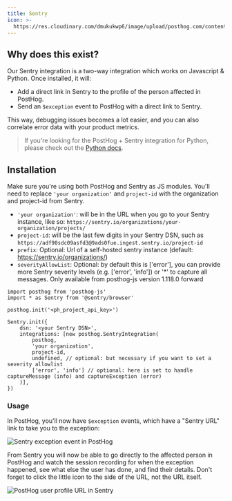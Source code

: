 ```yaml
---
title: Sentry
icon: >-
  https://res.cloudinary.com/dmukukwp6/image/upload/posthog.com/contents/images/docs/integrate/frameworks/sentry.svg
---
```


## Why does this exist?

Our Sentry integration is a two-way integration which works on Javascript & Python. Once installed, it will:
- Add a direct link in Sentry to the profile of the person affected in PostHog.
- Send an `$exception` event to PostHog with a direct link to Sentry.

This way, debugging issues becomes a lot easier, and you can also correlate error data with your product metrics.

> If you're looking for the PostHog + Sentry integration for Python, please check out the [Python docs](/docs/integrate/server/python#sentry).

## Installation

Make sure you're using both PostHog and Sentry as JS modules. You'll need to replace `'your organization'` and `project-id` with the organization and project-id from Sentry.

- `'your organization'`: will be in the URL when you go to your Sentry instance, like so: `https://sentry.io/organizations/your-organization/projects/`
- `project-id`: will be the last few digits in your Sentry DSN, such as `https://adf90sdc09asfd3@9ads0fue.ingest.sentry.io/project-id`
- `prefix`: Optional: Url of a self-hosted sentry instance (default: https://sentry.io/organizations/)
- `severityAllowList`: Optional: by default this is ['error'], you can provide more Sentry severity levels (e.g. ['error', 'info']) or '*' to capture all messages. Only available from posthog-js version 1.118.0 forward

```js-web
import posthog from 'posthog-js'
import * as Sentry from '@sentry/browser'

posthog.init('<ph_project_api_key>')

Sentry.init({
    dsn: '<your Sentry DSN>',
    integrations: [new posthog.SentryIntegration(
        posthog,
        'your organization',
        project-id,
        undefined, // optional: but necessary if you want to set a severity allowlist
        ['error', 'info'] // optional: here is set to handle captureMessage (info) and captureException (error)
    )],
})
```

### Usage

In PostHog, you'll now have `$exception` events, which have a "Sentry URL" link to take you to the exception:

![Sentry exception event in PostHog](https://res.cloudinary.com/dmukukwp6/image/upload/v1710055416/posthog.com/contents/images/sentry_posthog_exception.png)

From Sentry you will now be able to go directly to the affected person in PostHog and watch the session recording for when the exception happened, see what else the user has done, and find their details. Don't forget to click the little icon to the side of the URL, not the URL itself.

![PostHog user profile URL in Sentry](https://res.cloudinary.com/dmukukwp6/image/upload/v1710055416/posthog.com/contents/images/sentry_exception.png)

